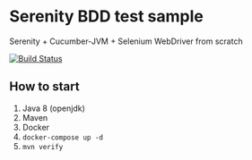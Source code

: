 # Serenity BDD test sample
Serenity + Cucumber-JVM + Selenium WebDriver from scratch

[![Build Status](https://cloud.drone.io/api/badges/ukrvassabi/serenity-bdd-test/status.svg)](https://cloud.drone.io/ukrvassabi/serenity-bdd-test)

## How to start
1. Java 8 (openjdk)
1. Maven
1. Docker
1. `docker-compose up -d`
1. `mvn verify`

